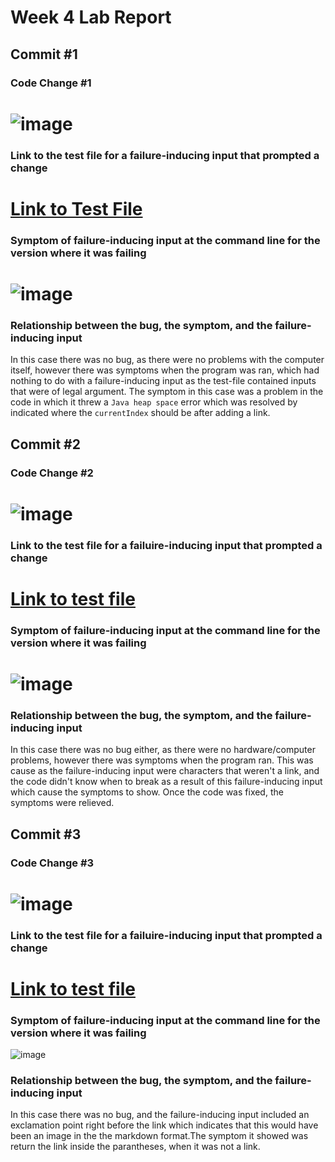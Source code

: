#  Week 4 Lab Report

## Commit #1 ##

### Code Change #1 ###
![image](https://user-images.githubusercontent.com/97643301/151611664-f60b6861-584f-4c05-8ace-7b3e425ae476.png)
==

### Link to the test file for a failure-inducing input that prompted a change ###
[Link to Test File](https://github.com/k3alvare/markdown-parse/blob/main/test-file.md)
==

### Symptom of failure-inducing input at the command line for the version where it was failing ###
![image](https://user-images.githubusercontent.com/97643301/151612113-f1839181-f7ec-466e-8ee2-7a12b706d15f.png)
==

### Relationship between the bug, the symptom, and the failure-inducing input ###
In this case there was no bug, as there were no problems with the computer itself, however there was symptoms when the program was ran, which had nothing to do with a failure-inducing input as the test-file contained inputs that were of legal argument. The symptom in this case was a problem in the code in which it threw a `Java heap space` error which was resolved by indicated where the `currentIndex` should be after adding a link. 


## Commit #2 ##

### Code Change #2 ###
![image](https://user-images.githubusercontent.com/97643301/151614606-520d7fab-afe3-4f35-9c91-ba82d830010a.png)
==

### Link to the test file for a failuire-inducing input that prompted a change ###
[Link to test file](https://github.com/k3alvare/markdown-parse/blob/main/test-file2.md)
==

### Symptom of failure-inducing input at the command line for the version where it was failing
![image](https://user-images.githubusercontent.com/97643301/151614807-c91006d7-18be-4fc4-8c17-80005401b635.png)
==

### Relationship between the bug, the symptom, and the failure-inducing input
In this case there was no bug either, as there were no hardware/computer problems, however there was symptoms when the program ran. This was cause as the failure-inducing input were characters that weren't a link, and the code didn't know when to break as a result of this failure-inducing input which cause the symptoms to show. Once the code was fixed, the symptoms were relieved.

## Commit #3 ##

### Code Change #3
![image](https://user-images.githubusercontent.com/97643301/151616635-5dac3f89-0fc7-42de-948b-67c83f8ad995.png)
==

### Link to the test file for a failuire-inducing input that prompted a change ###
[Link to test file](https://github.com/k3alvare/markdown-parse/blob/main/test-file6.md)
==

### Symptom of failure-inducing input at the command line for the version where it was failing ###
![image](https://user-images.githubusercontent.com/97643301/151616815-9f0fcc41-eefb-436d-8d14-4cfd45c8d28f.png)

### Relationship between the bug, the symptom, and the failure-inducing input
In this case there was no bug, and the failure-inducing input included an exclamation point right before the link which indicates that this would have been an image in the the markdown format.The symptom it showed was return the link inside the parantheses, when it was not a link.


